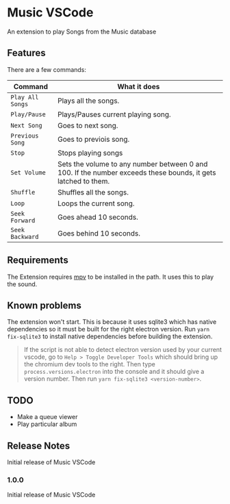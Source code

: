 # Music VSCode

An extension to play Songs from the Music database

## Features

There are a few commands:

| Command          | What it does                                                                                                  |
| ---------------- | ------------------------------------------------------------------------------------------------------------- |
| `Play All Songs` | Plays all the songs.                                                                                          |
| `Play/Pause`     | Plays/Pauses current playing song.                                                                            |
| `Next Song`      | Goes to next song.                                                                                            |
| `Previous Song`  | Goes to previois song.                                                                                        |
| `Stop`           | Stops playing songs                                                                                           |
| `Set Volume`     | Sets the volume to any number between 0 and 100. If the number exceeds these bounds, it gets latched to them. |
| `Shuffle`        | Shuffles all the songs.                                                                                       |
| `Loop`           | Loops the current song.                                                                                       |
| `Seek Forward`   | Goes ahead 10 seconds.                                                                                        |
| `Seek Backward`  | Goes behind 10 seconds.                                                                                       |

## Requirements

The Extension requires [mpv](https://mpv.io/) to be installed in the path. It uses this to play the sound.

## Known problems

The extension won't start. This is because it uses sqlite3 which has native dependencies so it must be built for the right electron version.
Run `yarn fix-sqlite3` to install native dependencies before building the extension. <br>

> If the script is not able to detect electron version used by your current vscode,
> go to `Help > Toggle Developer Tools` which should bring up the chromium dev tools to the right.
> Then type `process.versions.electron` into the console and it should give a version number. Then run `yarn fix-sqlite3 <version-number>`.

## TODO

- Make a queue viewer
- Play particular album

## Release Notes

Initial release of Music VSCode

### 1.0.0

Initial release of Music VSCode
